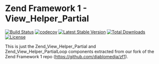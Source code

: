 Zend Framework 1 - View_Helper_Partial
============================
[![Build Status](https://travis-ci.com/diablomedia/zf1-view-helper-partial.svg?branch=master)](https://travis-ci.com/diablomedia/zf1-view-helper-partial)
[![codecov](https://codecov.io/gh/diablomedia/zf1-view-helper-partial/branch/master/graph/badge.svg)](https://codecov.io/gh/diablomedia/zf1-view-helper-partial)
[![Latest Stable Version](https://poser.pugx.org/diablomedia/zendframework1-view-helper-partial/v/stable)](https://packagist.org/packages/diablomedia/zendframework1-view-helper-partial)
[![Total Downloads](https://poser.pugx.org/diablomedia/zendframework1-view-helper-partial/downloads)](https://packagist.org/packages/diablomedia/zendframework1-view-helper-partial)
[![License](https://poser.pugx.org/diablomedia/zendframework1-view-helper-partial/license)](https://packagist.org/packages/diablomedia/zendframework1-view-helper-partial)

This is just the Zend_View_Helper_Partial and Zend_View_Helper_PartialLoop components extracted from our fork of the Zend Framework 1 repo (https://github.com/diablomedia/zf1).
